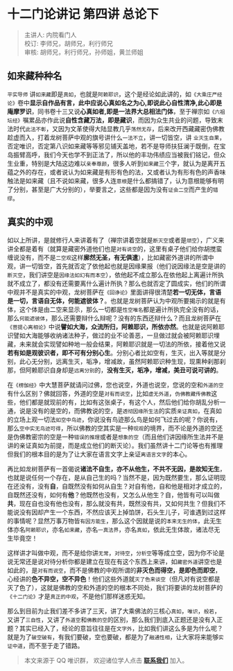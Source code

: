 # 十二门论讲记 第四讲 总论下

> 主讲人: 内院看门人 <br />
> 校订: 李师兄，胡师兄，利行师兄 <br />
> 审核: 胡师兄，利行师兄，孙师姐，黄兰师姐 <br />

## 如来藏种种名

`平实导师` 讲`如来藏`即是`真如`，也就是`阿赖耶识`，这个是经论如此讲的，如`《大乘庄严经论》`卷中**显示自作品有言，此中应说心真如名之为心,即说此心自性清净,此心即是庵摩罗识**，同书卷十三又说**心真如者,即是一法界大总相法门体**，至于禅宗如`《六祖坛经》`嘱累品亦作此说**自性含藏万法，即是藏识**，而因为众生共业的问题，导致末法时代`此法不彰`，又因为文革使得大陆显教几乎`荡然无存`，后来改开西藏藏密伪佛教趁虚而入，打着龙树菩萨中观的旗号讲什么`一法不立`，讲一切皆空，讲 `业灭生自果`，否定唯识，否定第八识如来藏等等邪见铺天盖地，若不是导师扶狂澜于既倒，在宝岛振臂高呼，我们今天也学不到正法了，所以他的丰功伟绩应当被我们铭记，但众生业重，特别是大陆这边难以`亲奉尊颜`，很多人听到`如来藏`三个字，就认为是离开五蕴之外的存在，或者说认为如来藏是有形有色的法，又或者认为有形有色的声香味触法是如来藏（且不说如来藏，很多人连`意根`是什么都搞错了，认为意根能够有明了分别，甚至是广大分别的），举要言之，这些都是因为没有`证会二空`而产生的`错缪`。

## 真实的中观

如以上所讲，是就修行人来讲着有了（禅宗讲着空就是`断灭空`或者是`顽空`），广义来讲全都是着有（就算是藏密外道他们也是`对有说空`的，这里有桌子他们给你胡搅蛮缠说没有，而不是`二空观`这样**廓然无圣，有无俱遣**），比如藏密外道讲的所谓中观，讲一切皆空，首先就否定了依他起也就是因缘果报（他们说因缘法是空是讲的`断灭空`，我们讲空是`因缘法如幻有而本空`），依他起不成立那么在依他起上离遍计所执就不成立了，都没有还需要离什么遍计所执？那么也就否定了圆成实，他们的所谓中观并不是真实的中观，龙树菩萨在`《回诤论》`里面讲得很清楚**若一切无体，言语是一切，言语自无体，何能遮彼体？**。也就是龙树菩萨认为中观所要揭示的就是有体，这个体是由二空来显示，那么一切都是`性空唯名`都是遍计所执完全没有的话，那么`何能遮彼体`，那么还需要辩什么辩呢？没有的东西还辩什么？而且龙树菩萨在`《菩提心离相论》`中说**譬如大海，众流所归，阿赖耶识，所依亦然**。也就是说阿赖耶识譬如大海能够收纳诸法种子，做过的业不论善恶，一旦做过就会被阿赖耶识埋藏，未来就会实现譬如种地一般会结果，阿赖耶识就是一切法的所依，接着他又说**若有如是观彼识者，即不可有分别心生**。分别心者比如空有，生灭，出入等就是分别，此心无分别，远离生灭，垢净，增减故，虽然阿赖耶识种生现，现熏种刹那刹那，但阿赖耶识自身却是`远离分别`的，**没有生灭，垢净，增减，美丑可说可讲的**。

在`《楞伽经》`中大慧菩萨就请问过佛，您也说空，外道也说空，您说的空和`外道的空`有什么区别？佛就回答，外道的空是`对有而说空`，比如`虚无外道`，`伪佛教藏传佛教`这些，他们都是就现前的有，比如有这张桌子，有这个人，然后他们给你胡乱分析一通，说是没有的是空的，而佛教说的空，是`透彻因缘所生法`的实质`亲证真如`，在真如的立场上观一切法`如空中鸟迹`，你说没有鸟迹那么鸟是如何飞过去的呢？你说有，那么`空中实无鸟迹可得`，所以佛教的空其实是一种`现观`的境界，而不论是外道的空还是伪佛教密宗的空是一种`错误的推理`或者是`想象的空`（而且他们讲因缘所生法并不是讲的亲证真如为前提，而是成立他们的断灭论）。我们虽然讲十二门论等也有推理但我们的根本目的是为了让大家在语言文字上亲证`离语言文字`的本心。

再比如龙树菩萨有一首偈说**诸法不自生，亦不从他生，不共不无因，是故知无生**，也就是说任何一个存在，是从自己生的吗？当然不是，因为既然要生，那么证明现在还没有，没有**自**，自既然没有如何从自生？对自有他，自和他是相对才成立的，自既然还没有，如何有**他**？他既然也没有，又怎么从他生？自，他皆有可以叫做**共**，现在自也没有他也没有，那么就没有共，既然没有共，又如何共生？但我们不能说没有因却产生一个东西，不然应该天上掉馅饼，石头生儿子，可谁遇到过这样的事情呢？显然万事万物皆`有因方能生`，那么这个因就是说的`本来无生的体`，此无生体亦名`阿赖耶识`，亦名`如来藏`，亦名`一真法界`，亦名`真如`，依此无生体故，诸法尽无生毕竟空！

这样讲才叫做中观，而不是给你讲`无常`，`对待空`，`分析空`等等成立空，因为你不论是说无常还是说对待分析你都是建立在现在有这个东西上来讲，如`藏密外道`讲空也是如此的，是`对有而说空`，而不是佛教的中观所谓的**非灭色而得空，是即色而即空**，心经讲的**色不异空，空不异色**！他们这些外道就`灭了色来谈空`（但凡对有说空都是灭了色了），这就是佛教的空和外道的空的根本不同处，我们将要讲的龙树菩萨的`《十二门论》`才是`真正的中观`，不是他们那样迷惑无知。

那么到目前为止我们差不多讲了三天，讲了大乘佛法的三核心`真如`，`唯识`，`般若`，又讲了`三自性`，又讲了`外道空`和`佛教的空`的区别，那么我们到底入正题还是没有入正题？其实已经入了，经论的意旨往往是在`文字外`，比如我们讲这么多是为什么呢？就是为了`破空破有`，有我们要破，空也要破，都是为了`融通性相`，让大家将来能够`实证中道`，而不至于走了错路。

> 本文来源于 QQ 唯识群， 欢迎诸位学人点击 **[联系我们](https://mp.weixin.qq.com/s/lZCfWjmLjgNR165Tx4_bCQ)** 加入。
